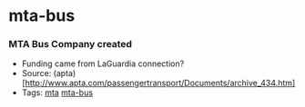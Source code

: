 # mta-bus
### MTA Bus Company created

- Funding came from LaGuardia connection?
- Source: (apta)[http://www.apta.com/passengertransport/Documents/archive_434.htm]
- Tags: [mta](../tags/mta.md) [mta-bus](../tags/mta-bus.md)

